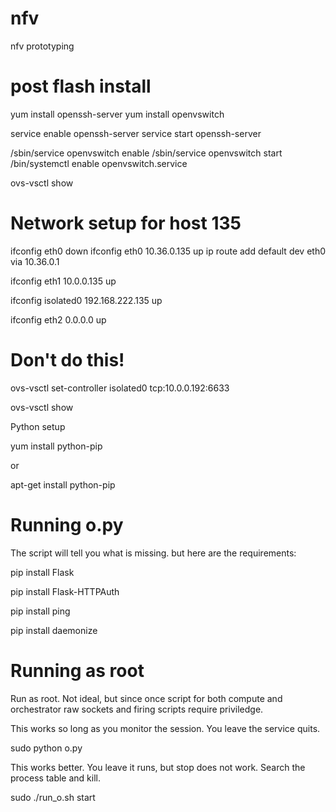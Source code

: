 nfv
===

nfv prototyping

post flash install
===================

yum install openssh-server
yum install openvswitch
    
service enable openssh-server
service start openssh-server
 

/sbin/service  openvswitch enable
/sbin/service  openvswitch start
/bin/systemctl enable openvswitch.service

ovs-vsctl show

Network setup for host 135
==========================


ifconfig eth0 down
ifconfig eth0 10.36.0.135 up
ip route add default dev eth0 via 10.36.0.1

ifconfig eth1 10.0.0.135 up

ifconfig isolated0 192.168.222.135 up

ifconfig eth2 0.0.0.0 up




Don't do this!
==============
 
ovs-vsctl set-controller isolated0 tcp:10.0.0.192:6633

ovs-vsctl show

Python setup

yum install python-pip

or

apt-get install python-pip


Running o.py
============

The script will tell you what is missing. but here are the requirements:


pip install Flask

pip install Flask-HTTPAuth

pip install ping

pip install daemonize

Running as root
===============

Run as root.  Not ideal, but since once script for both compute and orchestrator 
raw sockets and firing scripts require priviledge.

This works so long as you monitor the session.  You leave the service quits.


sudo python o.py

This works better. You leave it runs, but stop does not work.  Search the process table and kill.


sudo ./run_o.sh start


